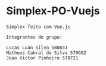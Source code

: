 # Simplex-PO-Vuejs
	Simplex feito com Vue.js
 
	Integrantes do grupo:
	
	Lucas Luan Silva 580831
	Matheus Cabral da Silva 579602
	Joao Victor Pinheiro 578721
